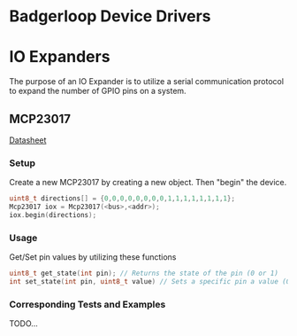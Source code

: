 # Badgerloop Device Drivers

# IO Expanders

The purpose of an IO Expander is to utilize a serial communication protocol to expand the number of
GPIO pins on a system.

## MCP23017

[Datasheet](https://ww1.microchip.com/downloads/en/devicedoc/20001952c.pdf)

### Setup

Create a new MCP23017 by creating a new object. Then "begin" the device.

```c++
uint8_t directions[] = {0,0,0,0,0,0,0,0,1,1,1,1,1,1,1,1};
Mcp23017 iox = Mcp23017(<bus>,<addr>);
iox.begin(directions);
```

### Usage

Get/Set pin values by utilizing these functions

```c++
uint8_t get_state(int pin); // Returns the state of the pin (0 or 1)
int set_state(int pin, uint8_t value) // Sets a specific pin a value (0 or 1)
```

### Corresponding Tests and Examples

TODO...
